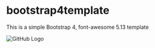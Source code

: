 # bootstrap4template

This is a simple Bootstrap 4, font-awesome 5.13 template

![GitHub Logo](https://github.com/OlegWhat/bootstrap4template/blob/master/bootstrap4template.PNG)
